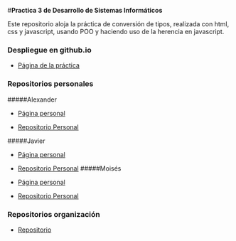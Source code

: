#**Practica 3 de Desarrollo de Sistemas Informáticos**

Este repositorio aloja la práctica de conversión de tipos, realizada con html, css y javascript, usando POO y haciendo uso de la herencia en javascript.

### Despliegue en github.io

* [Página de la práctica](http://ull-esit-gradoii-dsi.github.io/object-oriented-programming-in-js-javi_dsi1516/)

### Repositorios personales
#####Alexander
* [Página personal](http://alu0100767421.github.io/)

* [Repositorio Personal](https://github.com/alu0100767421/object-oriented-programming-in-js-javi_dsi1516/)

#####Javier
* [Página personal](http://alu0100505009.github.io/)

* [Repositorio Personal](https://github.com/alu0100505009/object-oriented-programming-in-js-javi_dsi1516/)
#####Moisés
* [Página personal](http://alu0100782851.github.io/)

* [Repositorio Personal](https://github.com/alu0100782851/object-oriented-programming-in-js-javi_dsi1516/)

### Repositorios organización
* [Repositorio](https://github.com/ULL-ESIT-GRADOII-DSI/object-oriented-programming-in-js-javi_dsi1516)